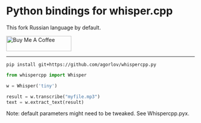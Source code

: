 Python bindings for whisper.cpp
===============================

This fork Russian language by default.

<a href="https://www.buymeacoffee.com/lukeFxC" target="_blank"><img src="https://cdn.buymeacoffee.com/buttons/default-orange.png" alt="Buy Me A Coffee" height="41" width="174"></a>

---
`pip install git+https://github.com/agorlov/whispercpp.py`

```python
from whispercpp import Whisper

w = Whisper('tiny')

result = w.transcribe("myfile.mp3")
text = w.extract_text(result)
```

Note: default parameters might need to be tweaked.
See Whispercpp.pyx.
